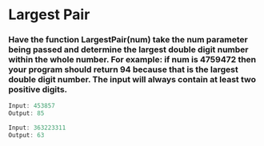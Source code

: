 # Largest Pair

### Have the function LargestPair(num) take the num parameter being passed and determine the largest double digit number within the whole number. For example: if num is 4759472 then your program should return 94 because that is the largest double digit number. The input will always contain at least two positive digits.

```java
Input: 453857
Output: 85

Input: 363223311
Output: 63
```
